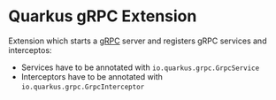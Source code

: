 # Quarkus gRPC Extension

Extension which starts a [gRPC](https://grpc.io/) server and registers gRPC services and interceptos:

- Services have to be annotated with `io.quarkus.grpc.GrpcService`
- Interceptors have to be annotated with `io.quarkus.grpc.GrpcInterceptor`

